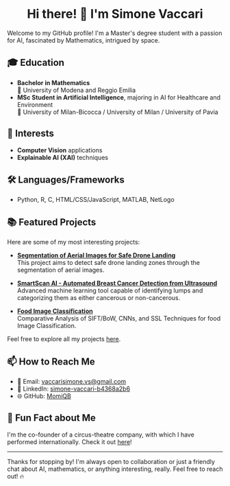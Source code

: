 <div align="center">
  <h1>Hi there! 👋 I'm Simone Vaccari</h1>
</div>

Welcome to my GitHub profile! I'm a Master's degree student with a passion for AI, fascinated by Mathematics, intrigued by space. 

## 🎓 Education
  - **Bachelor in Mathematics**  
    🏫 University of Modena and Reggio Emilia 
  - **MSc Student in Artificial Intelligence**, majoring in AI for Healthcare and Environment  
    🏫 University of Milan-Bicocca / University of Milan / University of Pavia

## 🌱 Interests
  - **Computer Vision** applications
  - **Explainable AI (XAI)** techniques

## 🛠️ Languages/Frameworks
  - Python, R, C, HTML/CSS/JavaScript, MATLAB, NetLogo

## 📚 Featured Projects

Here are some of my most interesting projects:

- **[Segmentation of Aerial Images for Safe Drone Landing](https://github.com/MomiQB/DroneLanding)**  
  This project aims to detect safe drone landing zones through the segmentation of aerial images.

- **[SmartScan AI - Automated Breast Cancer Detection from Ultrasound](https://github.com/MomiQB/SmartScan-AI)**  
  Advanced machine learning tool capable of identifying lumps and categorizing them as either cancerous or non-cancerous.

- **[Food Image Classification](https://github.com/MomiQB/ifood-1M)**  
  Comparative Analysis of SIFT/BoW, CNNs, and SSL Techniques for food Image Classification.

Feel free to explore all my projects [here](https://github.com/MomiQB).

## 📫 How to Reach Me

- 📧 Email: [vaccarisimone.vs@gmail.com](mailto:vaccarisimone.vs@gmail.com)  
- 💼 LinkedIn: [simone-vaccari-b4368a2b6](https://www.linkedin.com/in/simone-vaccari-b4368a2b6/)  
- 🌐 GitHub: [MomiQB](#)

## 🎪 Fun Fact about Me
I'm the co-founder of a circus-theatre company, with which I have performed internationally. Check it out [here](https://compagniadelbuco.it/)!

---

Thanks for stopping by! I'm always open to collaboration or just a friendly chat about AI, mathematics, or anything interesting, really. Feel free to reach out! 🔥


<!--
**MomiQB/MomiQB** is a ✨ _special_ ✨ repository because its `README.md` (this file) appears on your GitHub profile.

Here are some ideas to get you started:

- 🔭 I’m currently working on ...
- 🌱 I’m currently learning ...
- 👯 I’m looking to collaborate on ...
- 🤔 I’m looking for help with ...
- 💬 Ask me about ...
- 📫 How to reach me: ...
- 😄 Pronouns: ...
- ⚡ Fun fact: ...
-->
